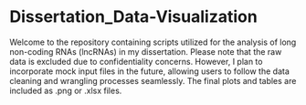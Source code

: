 # Dissertation_Data-Visualization

Welcome to the repository containing scripts utilized for the analysis of long non-coding RNAs (lncRNAs) in my dissertation. Please note that the raw data is excluded due to confidentiality concerns. However, I plan to incorporate mock input files in the future, allowing users to follow the data cleaning and wrangling processes seamlessly. The final plots and tables are included as .png or .xlsx files.
